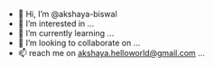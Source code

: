 - 👋 Hi, I’m @akshaya-biswal
- 👀 I’m interested in ...
- 🌱 I’m currently learning ...
- 💞️ I’m looking to collaborate on ...
- 📫 reach me on akshaya.helloworld@gmail.com ...

<!---
akshaya-biswal/akshaya-biswal is a ✨ special ✨ repository because its `README.md` (this file) appears on your GitHub profile.
You can click the Preview link to take a look at your changes.
--->
